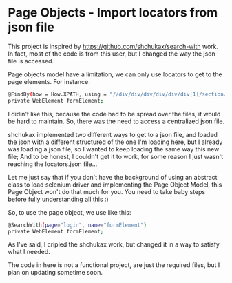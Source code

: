 # Page Objects - Import locators from json file

This project is inspired by https://github.com/shchukax/search-with work. In fact, most of the code is from this user, but I changed the way the json file is accessed.

Page objects model have a limitation, we can only use locators to get to the page elements. For instance:

```sh
@FindBy(how = How.XPATH, using = "//div/div/div/div/div/div[1]/section/div/div/div/form/div[1]/input")
private WebElement formElement;
```

I didin't like this, because the code had to be spread over the files, it would be hard to maintain.
So, there was the need to access a centralized json file.

shchukax implemented two different ways to get to a json file, and loaded the json with a different structured of the one I'm loading here, but I already was loading a json file, so I wanted to keep loading the same way this new file; And to be honest, I couldn't get it to work, for some reason I just wasn't reaching the locators.json file...

Let me just say that if you don't have the background of using an abstract class to load selenium driver and implementing the Page Object Model, this Page Object won't do that much for you. You need to take baby steps before fully understanding all this :)

So, to use the page object, we use like this:

```sh
@SearchWith(page="login", name="formElement")
private WebElement formElement;
```

As I've said, I cripled the shchukax work, but changed it in a way to satisfy what I needed.

The code in here is not a functional project, are just the required files, but I plan on updating sometime soon.
